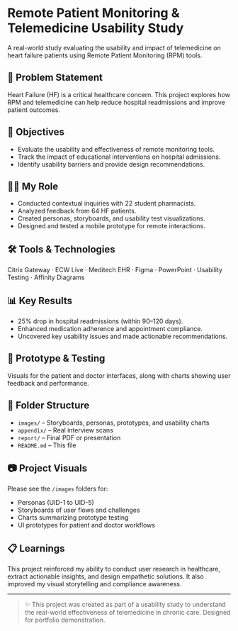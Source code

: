 
# Remote Patient Monitoring & Telemedicine Usability Study

A real-world study evaluating the usability and impact of telemedicine on heart failure patients using Remote Patient Monitoring (RPM) tools.

## 🧠 Problem Statement
Heart Failure (HF) is a critical healthcare concern. This project explores how RPM and telemedicine can help reduce hospital readmissions and improve patient outcomes.

## 🎯 Objectives
- Evaluate the usability and effectiveness of remote monitoring tools.
- Track the impact of educational interventions on hospital admissions.
- Identify usability barriers and provide design recommendations.

## 👩‍⚕️ My Role
- Conducted contextual inquiries with 22 student pharmacists.
- Analyzed feedback from 64 HF patients.
- Created personas, storyboards, and usability test visualizations.
- Designed and tested a mobile prototype for remote interactions.

## 🛠️ Tools & Technologies
Citrix Gateway · ECW Live · Meditech EHR · Figma · PowerPoint · Usability Testing · Affinity Diagrams

## 📊 Key Results
- 25% drop in hospital readmissions (within 90–120 days).
- Enhanced medication adherence and appointment compliance.
- Uncovered key usability issues and made actionable recommendations.

## 🧪 Prototype & Testing
Visuals for the patient and doctor interfaces, along with charts showing user feedback and performance.

## 📁 Folder Structure
- `images/` – Storyboards, personas, prototypes, and usability charts
- `appendix/` – Real interview scans
- `report/` – Final PDF or presentation
- `README.md` – This file

## 📷 Project Visuals
Please see the `/images` folders for:
- Personas (UID-1 to UID-5)
- Storyboards of user flows and challenges
- Charts summarizing prototype testing
- UI prototypes for patient and doctor workflows

## 📋 Learnings
This project reinforced my ability to conduct user research in healthcare, extract actionable insights, and design empathetic solutions. It also improved my visual storytelling and compliance awareness.

---

> ✨ This project was created as part of a usability study to understand the real-world effectiveness of telemedicine in chronic care. Designed for portfolio demonstration.
